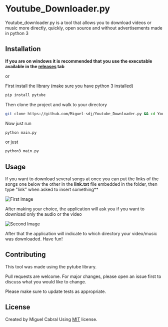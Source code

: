 # Youtube_Downloader.py

Youtube_downloader.py is a tool that allows you to download videos or music more directly, quickly, open source and without advertisements made in python 3

## Installation

**If you are on windows it is recommended that you use the executable available in the [releases](https://www.github.com/Miguel-sdj/Youtube_Downloader.py/releases/latest) tab**

or

First install the library (make sure you have python 3 installed)
```bash
pip install pytube
```
Then clone the project and walk to your directory

```bash
git clone https://github.com/Miguel-sdj/Youtube_Downloader.py && cd Youtube_Downloader.py
```

Now just run 

```python
python main.py
```
or just

```python
python3 main.py
```


## Usage
If you want to download several songs at once 
you can put the links of the songs one below the other in the **link.txt** file embedded in the folder, then type "link" when asked to insert something**

![First Image](http://i.imgur.com/PiJZD6Y.png)


After making your choice, the application will ask you if you want to download only the audio or the video

![Second Image](http://i.imgur.com/12WYNh7.png)

After that the application will indicate to which directory your video/music was downloaded. Have fun!

## Contributing
This tool was made using the pytube library.

Pull requests are welcome. For major changes, please open an issue first to discuss what you would like to change.

Please make sure to update tests as appropriate.

## License
Created by Miguel Cabral Using 
[MIT](https://github.com/Miguel-sdj/Youtube_Downloader.py/blob/main/LICENSE)
license.
